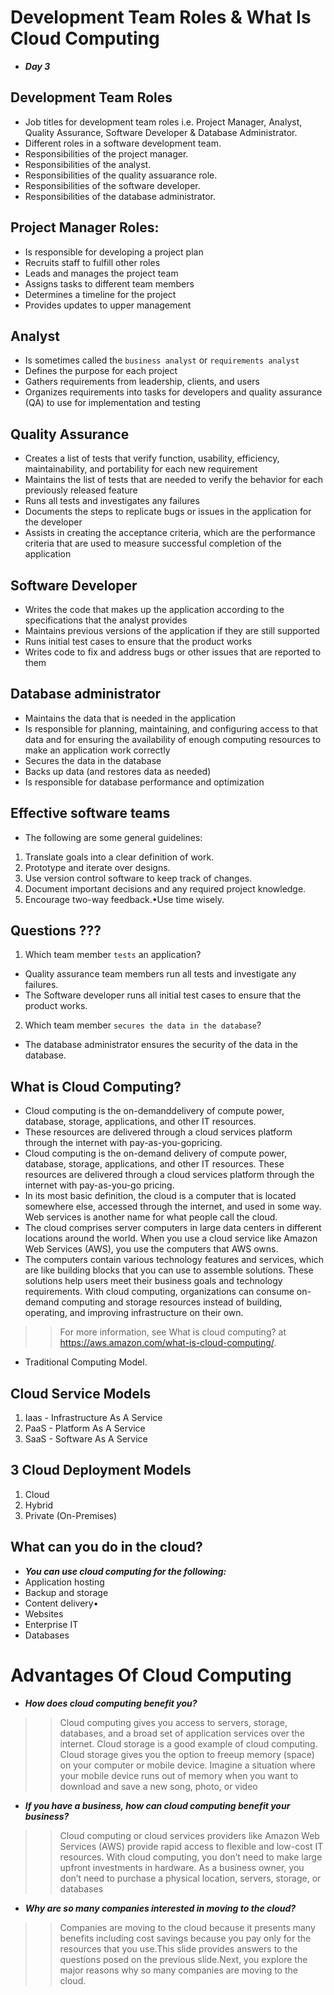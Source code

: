 # Development Team Roles & What Is Cloud Computing
- ***Day 3***

## Development Team Roles
- Job titles for development team roles i.e. Project Manager, Analyst, Quality Assurance, Software Developer & Database Administrator.
- Different roles in a software development team.
- Responsibilities of the project manager.
- Responsibilities of the analyst.
- Responsibilities of the quality assuarance role.
- Responsibilities of the software developer.
- Responsibilities of the database administrator.

## Project Manager Roles:
- Is responsible for developing a project plan
- Recruits staff to fulfill other roles
- Leads and manages the project team
- Assigns tasks to different team members
- Determines a timeline for the project
- Provides updates to upper management

## Analyst
- Is sometimes called the `business analyst` or `requirements analyst`
- Defines the purpose for each project
- Gathers requirements from leadership, clients, and users
- Organizes requirements into tasks for developers and quality assurance (QA) to use for implementation and testing

## Quality Assurance
- Creates a list of tests that verify function, usability, efficiency, maintainability, and portability for each new requirement
- Maintains the list of tests that are needed to verify the behavior for each previously released feature
- Runs all tests and investigates any failures
- Documents the steps to replicate bugs or issues in the application for the developer
- Assists in creating the acceptance criteria, which are the performance criteria that are used to measure successful completion of the application

## Software Developer
- Writes the code that makes up the application according to the specifications that the analyst provides
- Maintains previous versions of the application if they are still supported
- Runs initial test cases to ensure that the product works
- Writes code to fix and address bugs or other issues that are reported to them

## Database administrator
- Maintains the data that is needed in the application
- Is responsible for planning, maintaining, and configuring access to that data and for ensuring the availability of enough computing resources to make an application work correctly
- Secures the data in the database
- Backs up data (and restores data as needed)
- Is responsible for database performance and optimization

## Effective software teams
- The following are some general guidelines: 
1. Translate goals into a clear definition of work.
2. Prototype and iterate over designs.
3. Use version control software to keep track of changes.
4. Document important decisions and any required project knowledge.
5. Encourage two-way feedback.•Use time wisely.


## Questions ???
1. Which team member `tests` an application?
- Quality assurance team members run all tests and investigate any failures.
- The Software developer runs all initial test cases to ensure that the product works.

2. Which team member `secures the data in the database`?
- The database administrator ensures the security of the data in the database.


## What is Cloud Computing?
- Cloud computing is the on-demanddelivery of compute power, database, storage, applications, and other IT resources.
- These resources are delivered through a cloud services platform through the internet with pay-as-you-gopricing.
- Cloud computing is the on-demand delivery of compute power, database, storage, applications, and other IT resources. These resources are delivered through a cloud services platform through the internet with pay-as-you-go pricing.
- In its most basic definition, the cloud is a computer that is located somewhere else, accessed through the internet, and used in some way. Web services is another name for what people call the cloud.
- The cloud comprises server computers in large data centers in different locations around the world. When you use a cloud service like Amazon Web Services (AWS), you use the computers that AWS owns. 
- The computers contain various technology features and services, which are like building blocks that you can use to assemble solutions. These solutions help users meet their business goals and technology requirements. With cloud computing, organizations can consume on-demand computing and storage resources instead of building, operating, and improving infrastructure on their own.

>> For more information, see What is cloud computing? at https://aws.amazon.com/what-is-cloud-computing/.

- Traditional Computing Model.

## Cloud Service Models
1. Iaas - Infrastructure As A Service
2. PaaS - Platform As A Service
3. SaaS - Software As A Service

## 3 Cloud Deployment Models
1. Cloud
2. Hybrid
3. Private (On-Premises)

## What can you do in the cloud?
- ***You can use cloud computing for the following:***
- Application hosting
- Backup and storage
- Content delivery•
- Websites
- Enterprise IT
- Databases


# Advantages Of Cloud Computing
- ***How does cloud computing benefit you?*** 
>> Cloud computing gives you access to servers, storage, databases, and a broad set of application services over the internet. Cloud storage is a good example of cloud computing. Cloud storage gives you the option to freeup memory (space) on your computer or mobile device. Imagine a situation where your mobile device runs out of memory when you want to download and save a new song, photo, or video

- ***If you have a business, how can cloud computing benefit your business?***
>> Cloud computing or cloud services providers like Amazon Web Services (AWS) provide rapid access to flexible and low-cost IT resources. With cloud computing, you don’t need to make large upfront investments in hardware. As a business owner, you don’t need to purchase a physical location, servers, storage, or databases

- ***Why are so many companies interested in moving to the cloud?*** 
>> Companies are moving to the cloud because it presents many benefits including cost savings because you pay only for the resources that you use.This slide provides answers to the questions posed on the previous slide.Next, you explore the major reasons why so many companies are moving to the cloud.

